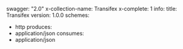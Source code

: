 swagger: "2.0"
x-collection-name: Transifex
x-complete: 1
info:
  title: Transifex
  version: 1.0.0
schemes:
- http
produces:
- application/json
consumes:
- application/json